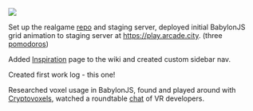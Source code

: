 ![](https://i.ibb.co/vYj0HfQ/play1.png)

Set up the realgame [repo](https://github.com/ArcadeCity/realgame) and staging server, deployed initial BabylonJS grid animation to staging server at https://play.arcade.city. (three [pomodoros](https://en.wikipedia.org/wiki/Pomodoro_Technique))

Added [Inspiration](https://github.com/ArcadeCity/docs/wiki/Inspiration) page to the wiki and created custom sidebar nav.

Created first work log - this one!

Researched voxel usage in BabylonJS, found and played around with [Cryptovoxels](http://www.html5gamedevs.com/topic/38281-cryptovoxels-an-ethereum-based-virtual-world/), watched a roundtable [chat](https://www.twitch.tv/videos/387351320) of VR developers.